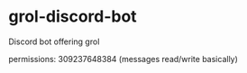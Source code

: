# grol-discord-bot
Discord bot offering grol


permissions: 309237648384 (messages read/write basically)
